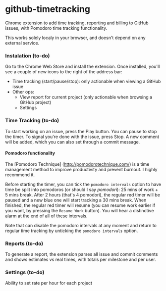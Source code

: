 github-timetracking
===================

Chrome extension to add time tracking, reporting and billing to GitHub issues, with Pomodoro time tracking functionality.

This works solely localy in your browser, and doesn't depend on any external service.

### Instalation (to-do)

Go to the Chrome Web Store and install the extension. Once installed, you'll see a couple of new icons to the right of the address bar:
  - Time tracking (start/pause/stop): only actionable when viewing a GitHub issue
  - Other ops:
    - View report for current project (only actionable when browsing a GitHub project)
    - Settings

### Time Tracking (to-do)

To start working on an issue, press the Play button. You can pause to stop the timer. To signal you're done with the issue, press Stop. A new comment will be added, which you can also set through a commit message.

#### Pomodoro functionality
The [Pomodoro Technique] (http://pomodorotechnique.com/) is a time management method to improve productivity and prevent burnout. I highly recommend it.

Before starting the timer, you can tick the `pomodoro intervals` option to have time be split into pomodoros (or should I say *pomodori*): 25 mins of work + 5 mins break. After 2 hours (that's 4 pomodori), the regular red timer will be paused and a new blue one will start tracking a 30 mins break. When finished, the regular red timer will resume (you can resume work earlier if you want, by pressing the `Resume Work` button). You will hear a distinctive alarm at the end of all of these intervals.

Note that can disable the pomodoro intervals at any moment and return to regular time tracking by unticking the `pomodoro intervals` option.

### Reports (to-do)

To generate a report, the extension parses all issue and commit comments and shows estimates vs real times, with totals per milestone and per user.

### Settings (to-do)

Ability to set rate per hour for each project
